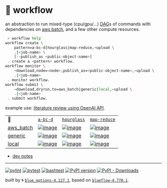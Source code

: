 # 📜 workflow

an abstraction to run mixed-type (cpu/gpu/...) [DAG](https://networkx.org/documentation/stable/reference/classes/digraph.html)s of commands with dependencies on [aws batch](https://aws.amazon.com/batch/), and a few other compute resources.

```bash
 > workflow help
workflow create \
	pattern=a-bc-d|hourglass|map-reduce,~upload \
	.|<job-name> \
	[--publish_as <public-object-name>]
 . create a <pattern> workflow.
workflow monitor \
	~download,node=<node>,publish_as=<public-object-name>,~upload \
	.|<job-name>
 . monitor workflow.
workflow submit \
	~download,dryrun,to=aws_batch|generic|local,~upload \
	.|<job-name>
 . submit workflow.
```

example use: [literature review using OpenAI API](https://github.com/kamangir/openai-commands/tree/main/openai_commands/literature_review).

|   |   |   |   |
| --- | --- | --- | --- |
| 📜 | [`a-bc-d`](./patterns/a-bc-d.dot) | [`hourglass`](./patterns/hourglass.dot) | [`map-reduce`](./patterns/map-reduce.dot) |
| [aws_batch](./runners/aws_batch.py) | [![image](https://kamangir-public.s3.ca-central-1.amazonaws.com/aws_batch-a-bc-d/workflow.gif?raw=true&random=phGJvrmos0aFCaT2)](https://kamangir-public.s3.ca-central-1.amazonaws.com/aws_batch-a-bc-d/workflow.gif?raw=true&random=phGJvrmos0aFCaT2) | [![image](https://kamangir-public.s3.ca-central-1.amazonaws.com/aws_batch-hourglass/workflow.gif?raw=true&random=HFQ7wxFAvH2x9rCk)](https://kamangir-public.s3.ca-central-1.amazonaws.com/aws_batch-hourglass/workflow.gif?raw=true&random=HFQ7wxFAvH2x9rCk) | [![image](https://kamangir-public.s3.ca-central-1.amazonaws.com/aws_batch-map-reduce/workflow.gif?raw=true&random=b87LtVppmAkzWWm1)](https://kamangir-public.s3.ca-central-1.amazonaws.com/aws_batch-map-reduce/workflow.gif?raw=true&random=b87LtVppmAkzWWm1) |
| [generic](./runners/generic.py) | [![image](https://kamangir-public.s3.ca-central-1.amazonaws.com/generic-a-bc-d/workflow.gif?raw=true&random=zy1Eb8j0yt4cXlqJ)](https://kamangir-public.s3.ca-central-1.amazonaws.com/generic-a-bc-d/workflow.gif?raw=true&random=zy1Eb8j0yt4cXlqJ) | [![image](https://kamangir-public.s3.ca-central-1.amazonaws.com/generic-hourglass/workflow.gif?raw=true&random=aJdChs5XGM83kUEJ)](https://kamangir-public.s3.ca-central-1.amazonaws.com/generic-hourglass/workflow.gif?raw=true&random=aJdChs5XGM83kUEJ) | [![image](https://kamangir-public.s3.ca-central-1.amazonaws.com/generic-map-reduce/workflow.gif?raw=true&random=eEGG6icU3S5MLBjv)](https://kamangir-public.s3.ca-central-1.amazonaws.com/generic-map-reduce/workflow.gif?raw=true&random=eEGG6icU3S5MLBjv) |
| [local](./runners/local.py) | [![image](https://kamangir-public.s3.ca-central-1.amazonaws.com/local-a-bc-d/workflow.gif?raw=true&random=hTQDhqdL8lLXiKAA)](https://kamangir-public.s3.ca-central-1.amazonaws.com/local-a-bc-d/workflow.gif?raw=true&random=hTQDhqdL8lLXiKAA) | [![image](https://kamangir-public.s3.ca-central-1.amazonaws.com/local-hourglass/workflow.gif?raw=true&random=guLpaklz3DehFoID)](https://kamangir-public.s3.ca-central-1.amazonaws.com/local-hourglass/workflow.gif?raw=true&random=guLpaklz3DehFoID) | [![image](https://kamangir-public.s3.ca-central-1.amazonaws.com/local-map-reduce/workflow.gif?raw=true&random=7U16F9PwZVDmBPY4)](https://kamangir-public.s3.ca-central-1.amazonaws.com/local-map-reduce/workflow.gif?raw=true&random=7U16F9PwZVDmBPY4) |

- [dev notes](https://arash-kamangir.medium.com/%EF%B8%8F-openai-experiments-54-e49117dc69ef)

---


[![pylint](https://github.com/kamangir/notebooks-and-scripts/actions/workflows/pylint.yml/badge.svg)](https://github.com/kamangir/notebooks-and-scripts/actions/workflows/pylint.yml) [![pytest](https://github.com/kamangir/notebooks-and-scripts/actions/workflows/pytest.yml/badge.svg)](https://github.com/kamangir/notebooks-and-scripts/actions/workflows/pytest.yml) [![bashtest](https://github.com/kamangir/notebooks-and-scripts/actions/workflows/bashtest.yml/badge.svg)](https://github.com/kamangir/notebooks-and-scripts/actions/workflows/bashtest.yml) [![PyPI version](https://img.shields.io/pypi/v/notebooks-and-scripts.svg)](https://pypi.org/project/notebooks-and-scripts/) [![PyPI - Downloads](https://img.shields.io/pypi/dd/notebooks-and-scripts)](https://pypistats.org/packages/notebooks-and-scripts)

built by 🌀 [`blue_options-4.127.1`](https://github.com/kamangir/awesome-bash-cli), based on [`blueflow-4.770.1`](https://github.com/kamangir/notebooks-and-scripts).
